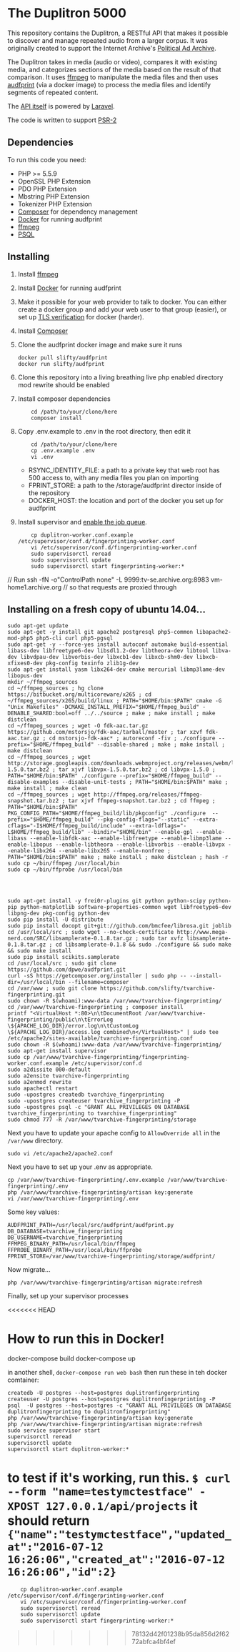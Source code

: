 # The Duplitron 5000

This repository contains the Duplitron, a RESTful API that makes it possible to discover and manage repeated audio from a larger corpus.  It was originally created to support the Internet Archive's [Political Ad Archive](https://politicaladarchive.org/).

The Duplitron takes in media (audio or video), compares it with existing media, and categorizes sections of the media based on the result of that comparison.  It uses [ffmpeg](https://ffmpeg.org/) to manipulate the media files and then uses [audfprint](https://github.com/dpwe/audfprint) (via a docker image) to process the media files and identify segments of repeated content.

The [API itself](docs/api.md) is powered by [Laravel](http://laravel.com).

The code is written to support [PSR-2](http://www.php-fig.org/psr/psr-2/index.html)

## Dependencies

To run this code you need:

* PHP >= 5.5.9
* OpenSSL PHP Extension
* PDO PHP Extension
* Mbstring PHP Extension
* Tokenizer PHP Extension
* [Composer](https://getcomposer.org/) for dependency management
* [Docker](https://www.docker.com/) for running audfprint
* [ffmpeg](https://ffmpeg.org/)
* [PSQL](http://www.postgresql.org/)

## Installing

1. Install [ffmpeg](https://ffmpeg.org/)

2. Install [Docker](https://www.docker.com/) for running audfprint

3. Make it possible for your web provider to talk to docker.  You can either create a docker group and add your web user to that group (easier), or set up [TLS verification](https://docs.docker.com/engine/articles/https/) for docker (harder).

4. Install [Composer](https://getcomposer.org/)

5. Clone the audfprint docker image and make sure it runs

	```shell
	docker pull slifty/audfprint
	docker run slifty/audfprint
	```

6. Clone this repository into a living breathing live php enabled directory mod rewrite should be enabled

7. Install composer dependencies

	```shell
		cd /path/to/your/clone/here
		composer install
	```

8. Copy .env.example to .env in the root directory, then edit it

	```shell
		cd /path/to/your/clone/here
		cp .env.example .env
		vi .env
	```

	* RSYNC_IDENTITY_FILE: a path to a private key that web root has 500 access to, with any media files you plan on importing
	* FPRINT_STORE: a path to the /storage/audfprint director inside of the repository
	* DOCKER_HOST: the location and port of the docker you set up for audfprint

9. Install supervisor and [enable the job queue](http://laravel.com/docs/5.1/queues#running-the-queue-listener).

	```shell
		cp duplitron-worker.conf.example /etc/supervisor/conf.d/fingerprinting-worker.conf
		vi /etc/supervisor/conf.d/fingerprinting-worker.conf
		sudo supervisorctl reread
		sudo supervisorctl update
		sudo supervisorctl start fingerprinting-worker:*
	```


// Run ssh -fN -o"ControlPath none" -L 9999:tv-se.archive.org:8983 vm-home1.archive.org
// so that requests are proxied through





## Installing on a fresh copy of ubuntu 14.04...

```shell
sudo apt-get update
sudo apt-get -y install git apache2 postgresql php5-common libapache2-mod-php5 php5-cli curl php5-pgsql
sudo apt-get -y --force-yes install autoconf automake build-essential libass-dev libfreetype6-dev libsdl1.2-dev libtheora-dev libtool libva-dev libvdpau-dev libvorbis-dev libxcb1-dev libxcb-shm0-dev libxcb-xfixes0-dev pkg-config texinfo zlib1g-dev
sudo apt-get install yasm libx264-dev cmake mercurial libmp3lame-dev libopus-dev
mkdir ~/ffmpeg_sources
cd ~/ffmpeg_sources ; hg clone https://bitbucket.org/multicoreware/x265 ; cd ~/ffmpeg_sources/x265/build/linux ; PATH="$HOME/bin:$PATH" cmake -G "Unix Makefiles" -DCMAKE_INSTALL_PREFIX="$HOME/ffmpeg_build" -DENABLE_SHARED:bool=off ../../source ; make ; make install ; make distclean
cd ~/ffmpeg_sources ; wget -O fdk-aac.tar.gz https://github.com/mstorsjo/fdk-aac/tarball/master ; tar xzvf fdk-aac.tar.gz ; cd mstorsjo-fdk-aac* ; autoreconf -fiv ; ./configure --prefix="$HOME/ffmpeg_build" --disable-shared ; make ; make install ; make distclean
cd ~/ffmpeg_sources ; wget http://storage.googleapis.com/downloads.webmproject.org/releases/webm/libvpx-1.5.0.tar.bz2 ; tar xjvf libvpx-1.5.0.tar.bz2 ; cd libvpx-1.5.0 ; PATH="$HOME/bin:$PATH" ./configure --prefix="$HOME/ffmpeg_build" --disable-examples --disable-unit-tests ; PATH="$HOME/bin:$PATH" make ; make install ; make clean
cd ~/ffmpeg_sources ; wget http://ffmpeg.org/releases/ffmpeg-snapshot.tar.bz2 ; tar xjvf ffmpeg-snapshot.tar.bz2 ; cd ffmpeg ; PATH="$HOME/bin:$PATH" PKG_CONFIG_PATH="$HOME/ffmpeg_build/lib/pkgconfig" ./configure  --prefix="$HOME/ffmpeg_build" --pkg-config-flags="--static" --extra-cflags="-I$HOME/ffmpeg_build/include" --extra-ldflags="-L$HOME/ffmpeg_build/lib" --bindir="$HOME/bin" --enable-gpl --enable-libass --enable-libfdk-aac --enable-libfreetype --enable-libmp3lame --enable-libopus --enable-libtheora --enable-libvorbis --enable-libvpx --enable-libx264 --enable-libx265 --enable-nonfree ; PATH="$HOME/bin:$PATH" make ; make install ; make distclean ; hash -r
sudo cp ~/bin/ffmpeg /usr/local/bin
sudo cp ~/bin/ffprobe /usr/local/bin




sudo apt-get install -y frei0r-plugins git python python-scipy python-pip python-matplotlib software-properties-common wget libfreetype6-dev libpng-dev pkg-config python-dev
sudo pip install -U distribute
sudo pip install docopt git+git://github.com/bmcfee/librosa.git joblib
cd /usr/local/src ; sudo wget --no-check-certificate http://www.mega-nerd.com/SRC/libsamplerate-0.1.8.tar.gz ; sudo tar xvfz libsamplerate-0.1.8.tar.gz ; cd libsamplerate-0.1.8 && sudo ./configure && sudo make && sudo make install
sudo pip install scikits.samplerate
cd /usr/local/src ; sudo git clone https://github.com/dpwe/audfprint.git
curl -sS https://getcomposer.org/installer | sudo php -- --install-dir=/usr/local/bin --filename=composer
cd /var/www ; sudo git clone https://github.com/slifty/tvarchive-fingerprinting.git
sudo chown -R $(whoami):www-data /var/www/tvarchive-fingerprinting/
cd /var/www/tvarchive-fingerprinting ; composer install
printf "<VirtualHost *:80>\n\tDocumentRoot /var/www/tvarchive-fingerprinting/public\n\tErrorLog \${APACHE_LOG_DIR}/error.log\n\tCustomLog \${APACHE_LOG_DIR}/access.log combined\n</VirtualHost>" | sudo tee /etc/apache2/sites-available/tvarchive-fingerprinting.conf
sudo chown -R $(whoami):www-data /var/www/tvarchive-fingerprinting/
sudo apt-get install supervisor
sudo cp /var/www/tvarchive-fingerprinting/fingerprinting-worker.conf.example /etc/supervisor/conf.d
sudo a2dissite 000-default
sudo a2ensite tvarchive-fingerprinting
sudo a2enmod rewrite
sudo apachectl restart
sudo -upostgres createdb tvarchive_fingerprinting
sudo -upostgres createuser tvarchive_fingerprinting -P
sudo -upostgres psql -c "GRANT ALL PRIVILEGES ON DATABASE tvarchive_fingerprinting to tvarchive_fingerprinting"
sudo chmod 777 -R /var/www/tvarchive-fingerprinting/storage

```

Next you have to update your apache config to `AllowOverride all` in the `/var/www` directory.

```shell
sudo vi /etc/apache2/apache2.conf
```

Next you have to set up your .env as appropriate.

```shell
cp /var/www/tvarchive-fingerprinting/.env.example /var/www/tvarchive-fingerprinting/.env
php /var/www/tvarchive-fingerprinting/artisan key:generate
vi /var/www/tvarchive-fingerprinting/.env
```

Some key values:

```
AUDFPRINT_PATH=/usr/local/src/audfprint/audfprint.py
DB_DATABASE=tvarchive_fingerprinting
DB_USERNAME=tvarchive_fingerprinting
FFMPEG_BINARY_PATH=/usr/local/bin/ffmpeg
FFPROBE_BINARY_PATH=/usr/local/bin/ffprobe
FPRINT_STORE=/var/www/tvarchive-fingerprinting/storage/audfprint/
```

Now migrate...

```shell
php /var/www/tvarchive-fingerprinting/artisan migrate:refresh
```

Finally, set up your supervisor processes

<<<<<<< HEAD


How to run this in Docker!
===========================
docker-compose build
docker-compose up

in another shell, `docker-compose run web bash`
then run these in teh docker comtainer:
````
createdb -U postgres --host=postgres duplitronfingerprinting 
createuser -U postgres --host=postgres duplitronfingerprinting -P
psql  -U postgres --host=postgres -c "GRANT ALL PRIVILEGES ON DATABASE duplitronfingerprinting to duplitronfingerprinting"
php /var/www/tvarchive-fingerprinting/artisan key:generate
php /var/www/tvarchive-fingerprinting/artisan migrate:refresh
sudo service supervisor start
supervisorctl reread
supervisorctl update
supervisorctl start duplitron-worker:*
````

to test if it's working, run this.
`$ curl --form "name=testymctestface" -XPOST 127.0.0.1/api/projects`
it should return
`{"name":"testymctestface","updated_at":"2016-07-12 16:26:06","created_at":"2016-07-12 16:26:06","id":2}`
=======
```shell
	cp duplitron-worker.conf.example /etc/supervisor/conf.d/fingerprinting-worker.conf
	vi /etc/supervisor/conf.d/fingerprinting-worker.conf
	sudo supervisorctl reread
	sudo supervisorctl update
	sudo supervisorctl start fingerprinting-worker:*
```
>>>>>>> 78132d42f01238b95da856d2f6272abfca4bf4ef
